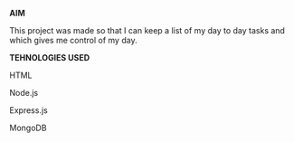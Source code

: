 **AIM**

This project was made so that I can keep a list of my day to day tasks and which gives me control of my day.

**TEHNOLOGIES USED**

HTML

Node.js

Express.js

MongoDB

